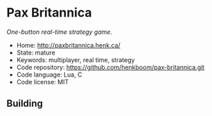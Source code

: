 # Pax Britannica

_One-button real-time strategy game._

- Home: http://paxbritannica.henk.ca/
- State: mature
- Keywords: multiplayer, real time, strategy
- Code repository: https://github.com/henkboom/pax-britannica.git
- Code language: Lua, C
- Code license: MIT

## Building

